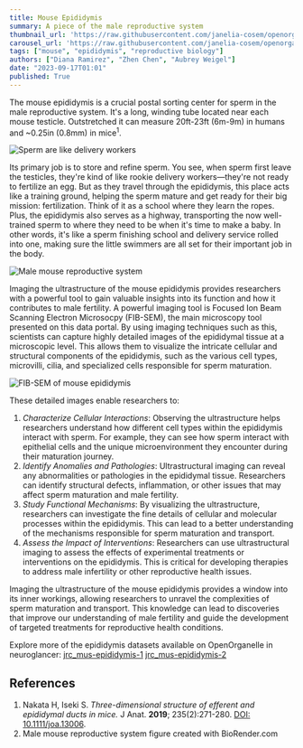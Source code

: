 ```yaml
---
title: Mouse Epididymis
summary: A piece of the male reproductive system
thumbnail_url: 'https://raw.githubusercontent.com/janelia-cosem/openorganelle-blog/main/assets/postoffice-mouse-thumbnail.png'
carousel_url: 'https://raw.githubusercontent.com/janelia-cosem/openorganelle-blog/main/assets/mouse-epididymis-carousel.png'
tags: ["mouse", "epididymis", "reproductive biology"]
authors: ["Diana Ramirez", "Zhen Chen", "Aubrey Weigel"]
date: "2023-09-17T01:01"
published: True
---
```

The mouse epididymis is a crucial postal sorting center for sperm in the male reproductive system. It's a long, winding tube located near each mouse testicle. Outstretched it can measure 20ft-23ft (6m-9m) in humans and ~0.25in (0.8mm) in mice<sup>1</sup>.

![Sperm are like delivery workers](https://raw.githubusercontent.com/janelia-cosem/openorganelle-blog/main/assets/postoffice-mouse.png)

Its primary job is to store and refine sperm. You see, when sperm first leave the testicles, they're kind of like rookie delivery workers—they're not ready to fertilize an egg. But as they travel through the epididymis, this place acts like a training ground, helping the sperm mature and get ready for their big mission: fertilization. Think of it as a school where they learn the ropes. Plus, the epididymis also serves as a highway, transporting the now well-trained sperm to where they need to be when it's time to make a baby. In other words, it's like a sperm finishing school and delivery service rolled into one, making sure the little swimmers are all set for their important job in the body.

![Male mouse reproductive system](https://raw.githubusercontent.com/janelia-cosem/openorganelle-blog/main/assets/anatomy-mouse-epididymis.png)

Imaging the ultrastructure of the mouse epididymis provides researchers with a powerful tool to gain valuable insights into its function and how it contributes to male fertility. A powerful imaging tool is Focused Ion Beam Scanning Electron Microsocpy (FIB-SEM), the main microscopy tool presented on this data portal. By using imaging techniques such as this, scientists can capture highly detailed images of the epididymal tissue at a microscopic level. This allows them to visualize the intricate cellular and structural components of the epididymis, such as the various cell types, microvilli, cilia, and specialized cells responsible for sperm maturation.

![FIB-SEM of mouse epididymis](https://raw.githubusercontent.com/janelia-cosem/openorganelle-blog/main/assets/jrc_mus_epididymis_1-s3_invert.png)

These detailed images enable researchers to:
1.	*Characterize Cellular Interactions*: Observing the ultrastructure helps researchers understand how different cell types within the epididymis interact with sperm. For example, they can see how sperm interact with epithelial cells and the unique microenvironment they encounter during their maturation journey.
2.	*Identify Anomalies and Pathologies*: Ultrastructural imaging can reveal any abnormalities or pathologies in the epididymal tissue. Researchers can identify structural defects, inflammation, or other issues that may affect sperm maturation and male fertility.
3.	*Study Functional Mechanisms*: By visualizing the ultrastructure, researchers can investigate the fine details of cellular and molecular processes within the epididymis. This can lead to a better understanding of the mechanisms responsible for sperm maturation and transport.
4.	*Assess the Impact of Interventions*: Researchers can use ultrastructural imaging to assess the effects of experimental treatments or interventions on the epididymis. This is critical for developing therapies to address male infertility or other reproductive health issues.

Imaging the ultrastructure of the mouse epididymis provides a window into its inner workings, allowing researchers to unravel the complexities of sperm maturation and transport. This knowledge can lead to discoveries that improve our understanding of male fertility and guide the development of targeted treatments for reproductive health conditions.

Explore more of the epididymis datasets available on OpenOrganelle in neuroglancer:
[jrc_mus-epididymis-1](https://openorganelle.janelia.org/datasets/jrc_mus-epididymis-1)
[jrc_mus-epididymis-2](https://openorganelle.janelia.org/datasets/jrc_mus-epididymis-2)

## References
1. Nakata H, Iseki S. _Three-dimensional structure of efferent and epididymal ducts in mice._ J Anat. **2019**; 235(2):271-280. [DOI: 10.1111/joa.13006](https://doi.org/10.1111/joa.13006).
2. Male mouse reproductive system figure created with BioRender.com
